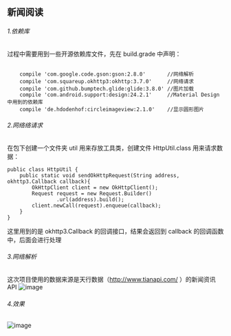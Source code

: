 ## 新闻阅读
###### 1.依赖库
过程中需要用到一些开源依赖库文件，先在 build.grade 中声明：


```

    compile 'com.google.code.gson:gson:2.8.0'       //网络解析
    compile 'com.squareup.okhttp3:okhttp:3.7.0'     //网络请求
    compile 'com.github.bumptech.glide:glide:3.8.0' //图片加载
    compile 'com.android.support:design:24.2.1'     //Material Design中用到的依赖库
    compile 'de.hdodenhof:circleimageview:2.1.0'    //显示圆形图片
```
###### 2.网络络请求

在包下创建一个文件夹 util 用来存放工具类，创建文件 HttpUtil.class 用来请求数据：


```
public class HttpUtil {
    public static void sendOkHttpRequest(String address, okhttp3.Callback callback){
        OkHttpClient client = new OkHttpClient();
        Request request = new Request.Builder()
                .url(address).build();
        client.newCall(request).enqueue(callback);
    }
}
```
这里用到的是 okhttp3.Callback 的回调接口，结果会返回到 callback 的回调函数中，后面会进行处理

###### 3.网络解析

这次项目使用的数据来源是天行数据（http://www.tianapi.com/ ）的新闻资讯 API 
![image](https://img-blog.csdn.net/20170506093055476?watermark/2/text/aHR0cDovL2Jsb2cuY3Nkbi5uZXQveWl3ZWkxMg==/font/5a6L5L2T/fontsize/400/fill/I0JBQkFCMA==/dissolve/70/gravity/SouthEast)

###### 4.效果
![image](https://wx4.sinaimg.cn/mw690/0074AeMrly1g6yzwowq2hg308w0ft4qq.gif)
